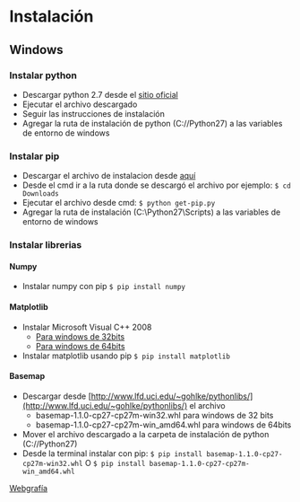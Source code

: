# Instalación

## Windows

### Instalar python

* Descargar python 2.7 desde el [sitio oficial](https://www.python.org/downloads/)
* Ejecutar el archivo descargado
* Seguir las instrucciones de instalación 
* Agregar la ruta de instalación de python (C://Python27) a las variables de entorno de windows

### Instalar pip

* Descargar el archivo de instalacion desde [aquí](https://bootstrap.pypa.io/get-pip.py)
* Desde el cmd ir a la ruta donde se descargó el archivo por ejemplo: 
```$ cd Downloads```
* Ejecutar el archivo desde cmd:
```$ python get-pip.py```
* Agregar la ruta de instalación (C:\Python27\Scripts) a las variables de entorno de windows

### Instalar librerias

#### Numpy

* Instalar numpy con pip
```$ pip install numpy```

#### Matplotlib

* Instalar Microsoft Visual C++ 2008
	* [Para windows de 32bits](https://www.microsoft.com/en-us/download/details.aspx?id=29)
	* [Para windows de 64bits](https://www.microsoft.com/en-us/download/details.aspx?id=15336)
* Instalar matplotlib usando pip
```$ pip install matplotlib```

#### Basemap

* Descargar desde [http://www.lfd.uci.edu/~gohlke/pythonlibs/](http://www.lfd.uci.edu/~gohlke/pythonlibs/) el archivo 
	* basemap-1.1.0-cp27-cp27m-win32.whl para windows de 32 bits
	* basemap-1.1.0-cp27-cp27m-win_amd64.whl para windows de 64bits
* Mover el archivo descargado a la carpeta de instalación de python (C://Python27)
* Desde la terminal instalar con pip:
```$ pip install basemap-1.1.0-cp27-cp27m-win32.whl```
O
```$ pip install basemap-1.1.0-cp27-cp27m-win_amd64.whl```

[Webgrafía](https://stackoverflow.com/questions/18109859/how-to-install-matplotlib-basemap-module-on-windows-7-with-winpython-or-any-pyt)
